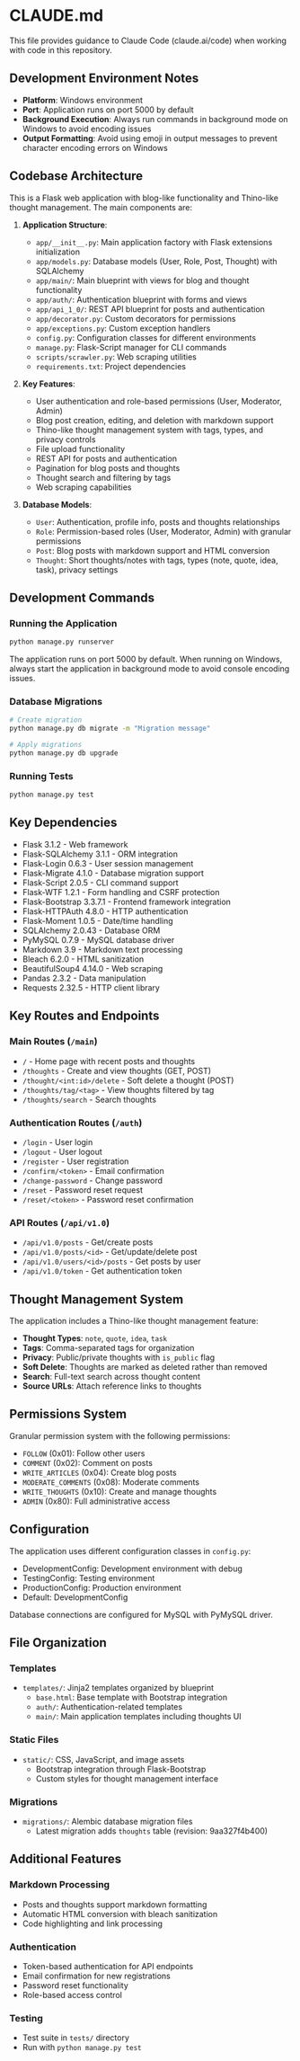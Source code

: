 # CLAUDE.md

This file provides guidance to Claude Code (claude.ai/code) when working with code in this repository.

## Development Environment Notes

- **Platform**: Windows environment
- **Port**: Application runs on port 5000 by default
- **Background Execution**: Always run commands in background mode on Windows to avoid encoding issues
- **Output Formatting**: Avoid using emoji in output messages to prevent character encoding errors on Windows

## Codebase Architecture

This is a Flask web application with blog-like functionality and Thino-like thought management. The main components are:

1. **Application Structure**:
   - `app/__init__.py`: Main application factory with Flask extensions initialization
   - `app/models.py`: Database models (User, Role, Post, Thought) with SQLAlchemy
   - `app/main/`: Main blueprint with views for blog and thought functionality
   - `app/auth/`: Authentication blueprint with forms and views
   - `app/api_1_0/`: REST API blueprint for posts and authentication
   - `app/decorator.py`: Custom decorators for permissions
   - `app/exceptions.py`: Custom exception handlers
   - `config.py`: Configuration classes for different environments
   - `manage.py`: Flask-Script manager for CLI commands
   - `scripts/scrawler.py`: Web scraping utilities
   - `requirements.txt`: Project dependencies

2. **Key Features**:
   - User authentication and role-based permissions (User, Moderator, Admin)
   - Blog post creation, editing, and deletion with markdown support
   - Thino-like thought management system with tags, types, and privacy controls
   - File upload functionality
   - REST API for posts and authentication
   - Pagination for blog posts and thoughts
   - Thought search and filtering by tags
   - Web scraping capabilities

3. **Database Models**:
   - `User`: Authentication, profile info, posts and thoughts relationships
   - `Role`: Permission-based roles (User, Moderator, Admin) with granular permissions
   - `Post`: Blog posts with markdown support and HTML conversion
   - `Thought`: Short thoughts/notes with tags, types (note, quote, idea, task), privacy settings

## Development Commands

### Running the Application
```bash
python manage.py runserver
```
The application runs on port 5000 by default. When running on Windows, always start the application in background mode to avoid console encoding issues.

### Database Migrations
```bash
# Create migration
python manage.py db migrate -m "Migration message"

# Apply migrations
python manage.py db upgrade
```

### Running Tests
```bash
python manage.py test
```

## Key Dependencies

- Flask 3.1.2 - Web framework
- Flask-SQLAlchemy 3.1.1 - ORM integration
- Flask-Login 0.6.3 - User session management
- Flask-Migrate 4.1.0 - Database migration support
- Flask-Script 2.0.5 - CLI command support
- Flask-WTF 1.2.1 - Form handling and CSRF protection
- Flask-Bootstrap 3.3.7.1 - Frontend framework integration
- Flask-HTTPAuth 4.8.0 - HTTP authentication
- Flask-Moment 1.0.5 - Date/time handling
- SQLAlchemy 2.0.43 - Database ORM
- PyMySQL 0.7.9 - MySQL database driver
- Markdown 3.9 - Markdown text processing
- Bleach 6.2.0 - HTML sanitization
- BeautifulSoup4 4.14.0 - Web scraping
- Pandas 2.3.2 - Data manipulation
- Requests 2.32.5 - HTTP client library

## Key Routes and Endpoints

### Main Routes (`/main`)
- `/` - Home page with recent posts and thoughts
- `/thoughts` - Create and view thoughts (GET, POST)
- `/thought/<int:id>/delete` - Soft delete a thought (POST)
- `/thoughts/tag/<tag>` - View thoughts filtered by tag
- `/thoughts/search` - Search thoughts

### Authentication Routes (`/auth`)
- `/login` - User login
- `/logout` - User logout
- `/register` - User registration
- `/confirm/<token>` - Email confirmation
- `/change-password` - Change password
- `/reset` - Password reset request
- `/reset/<token>` - Password reset confirmation

### API Routes (`/api/v1.0`)
- `/api/v1.0/posts` - Get/create posts
- `/api/v1.0/posts/<id>` - Get/update/delete post
- `/api/v1.0/users/<id>/posts` - Get posts by user
- `/api/v1.0/token` - Get authentication token

## Thought Management System

The application includes a Thino-like thought management feature:

- **Thought Types**: `note`, `quote`, `idea`, `task`
- **Tags**: Comma-separated tags for organization
- **Privacy**: Public/private thoughts with `is_public` flag
- **Soft Delete**: Thoughts are marked as deleted rather than removed
- **Search**: Full-text search across thought content
- **Source URLs**: Attach reference links to thoughts

## Permissions System

Granular permission system with the following permissions:
- `FOLLOW` (0x01): Follow other users
- `COMMENT` (0x02): Comment on posts
- `WRITE_ARTICLES` (0x04): Create blog posts
- `MODERATE_COMMENTS` (0x08): Moderate comments
- `WRITE_THOUGHTS` (0x10): Create and manage thoughts
- `ADMIN` (0x80): Full administrative access

## Configuration

The application uses different configuration classes in `config.py`:
- DevelopmentConfig: Development environment with debug
- TestingConfig: Testing environment
- ProductionConfig: Production environment
- Default: DevelopmentConfig

Database connections are configured for MySQL with PyMySQL driver.

## File Organization

### Templates
- `templates/`: Jinja2 templates organized by blueprint
  - `base.html`: Base template with Bootstrap integration
  - `auth/`: Authentication-related templates
  - `main/`: Main application templates including thoughts UI

### Static Files
- `static/`: CSS, JavaScript, and image assets
  - Bootstrap integration through Flask-Bootstrap
  - Custom styles for thought management interface

### Migrations
- `migrations/`: Alembic database migration files
  - Latest migration adds `thoughts` table (revision: 9aa327f4b400)

## Additional Features

### Markdown Processing
- Posts and thoughts support markdown formatting
- Automatic HTML conversion with bleach sanitization
- Code highlighting and link processing

### Authentication
- Token-based authentication for API endpoints
- Email confirmation for new registrations
- Password reset functionality
- Role-based access control

### Testing
- Test suite in `tests/` directory
- Run with `python manage.py test`